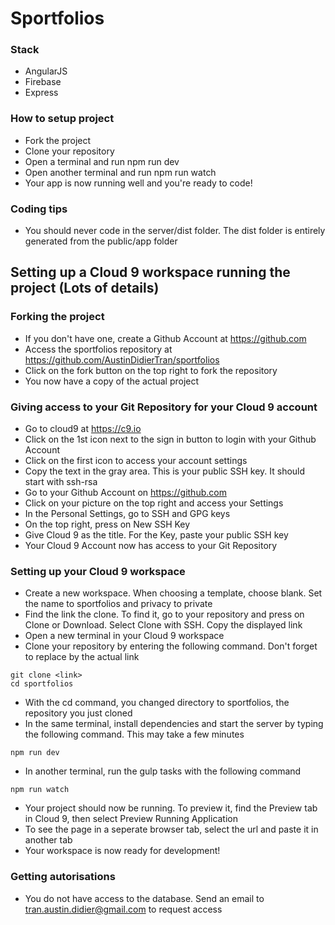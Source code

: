 # Sportfolios

### Stack

* AngularJS
* Firebase
* Express

### How to setup project

* Fork the project
* Clone your repository
* Open a terminal and run npm run dev
* Open another terminal and run npm run watch
* Your app is now running well and you're ready to code!

### Coding tips

* You should never code in the server/dist folder. The dist folder is entirely generated from the public/app folder

## Setting up a Cloud 9 workspace running the project (Lots of details)

### Forking the project

* If you don't have one, create a Github Account at https://github.com
* Access the sportfolios repository at https://github.com/AustinDidierTran/sportfolios
* Click on the fork button on the top right to fork the repository
* You now have a copy of the actual project

### Giving access to your Git Repository for your Cloud 9 account

* Go to cloud9 at https://c9.io
* Click on the 1st icon next to the sign in button to login with your Github Account
* Click on the first icon to access your account settings
* Copy the text in the gray area. This is your public SSH key. It should start with ssh-rsa
* Go to your Github Account on https://github.com
* Click on your picture on the top right and access your Settings
* In the Personal Settings, go to SSH and GPG keys
* On the top right, press on New SSH Key
* Give Cloud 9 as the title. For the Key, paste your public SSH key
* Your Cloud 9 Account now has access to your Git Repository

### Setting up your Cloud 9 workspace

* Create a new workspace. When choosing a template, choose blank. Set the name to sportfolios and privacy to private
* Find the link the clone. To find it, go to your repository and press on Clone or Download. Select Clone with SSH. Copy the displayed link
* Open a new terminal in your Cloud 9 workspace
* Clone your repository by entering the following command. Don't forget to replace <link> by the actual link

```
git clone <link>
cd sportfolios
```

* With the cd command, you changed directory to sportfolios, the repository you just cloned
* In the same terminal, install dependencies and start the server by typing the following command. This may take a few minutes

```
npm run dev
```

* In another terminal, run the gulp tasks with the following command

```
npm run watch
```

* Your project should now be running. To preview it, find the Preview tab in Cloud 9, then select Preview Running Application
* To see the page in a seperate browser tab, select the url and paste it in another tab
* Your workspace is now ready for development!

### Getting autorisations

* You do not have access to the database. Send an email to tran.austin.didier@gmail.com to request access
